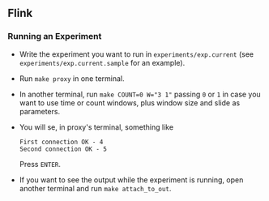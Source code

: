 ## Flink
### Running an Experiment

 * Write the experiment you want to run in `experiments/exp.current` (see
    `experiments/exp.current.sample` for an example).
 * Run `make proxy` in one terminal.
 * In another terminal, run `make COUNT=0 W="3 1"` passing `0` or `1` in case you want to use time or count windows,
    plus window size and slide as parameters.
 * You will se, in proxy's terminal, something like

    ```
    First connection OK - 4
    Second connection OK - 5
    ```

    Press `ENTER`.

 * If you want to see the output while the experiment is running, open another terminal
    and run `make attach_to_out`.
